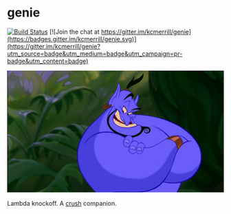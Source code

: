 # genie

[![Build Status](https://travis-ci.org/kcmerrill/genie.svg?branch=master)](https://travis-ci.org/kcmerrill/genie) [![Join the chat at https://gitter.im/kcmerrill/genie](https://badges.gitter.im/kcmerrill/genie.svg)](https://gitter.im/kcmerrill/genie?utm_source=badge&utm_medium=badge&utm_campaign=pr-badge&utm_content=badge)

![genie](https://raw.githubusercontent.com/kcmerrill/genie/master/assets/genie.jpg "genie")

Lambda knockoff. A [crush](http://github.com/kcmerrill/crush) companion.